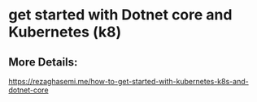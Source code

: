 # get started with Dotnet core and Kubernetes (k8)
## More Details:
https://rezaghasemi.me/how-to-get-started-with-kubernetes-k8s-and-dotnet-core
